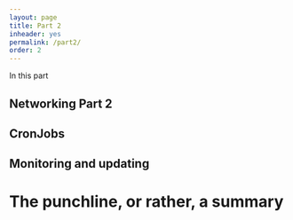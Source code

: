 ```yaml
---
layout: page
title: Part 2
inheader: yes
permalink: /part2/
order: 2
---
```


In this part

## Networking Part 2 ##

## CronJobs ##

## Monitoring and updating ##


# The punchline, or rather, a summary #